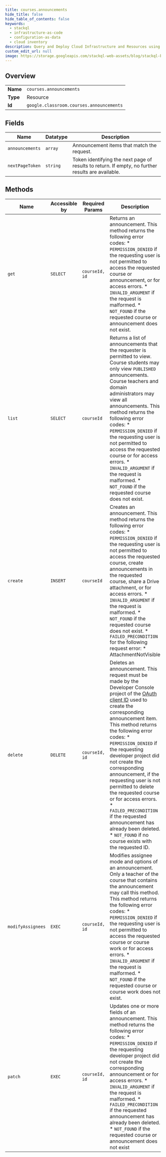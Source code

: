 ```yaml
---
title: courses.announcements
hide_title: false
hide_table_of_contents: false
keywords:
  - stackql
  - infrastructure-as-code
  - configuration-as-data
  - cloud inventory
description: Query and Deploy Cloud Infrastructure and Resources using SQL
custom_edit_url: null
image: https://storage.googleapis.com/stackql-web-assets/blog/stackql-blog-post-featured-image.png
---
```

  
    

## Overview
<table><tbody>
<tr><td><b>Name</b></td><td><code>courses.announcements</code></td></tr>
<tr><td><b>Type</b></td><td>Resource</td></tr>
<tr><td><b>Id</b></td><td><code>google.classroom.courses.announcements</code></td></tr>
</tbody></table>

## Fields
| Name | Datatype | Description |
| ---- | -------- | ----------- |
| `announcements` | `array` | Announcement items that match the request. |
| `nextPageToken` | `string` | Token identifying the next page of results to return. If empty, no further results are available. |
## Methods
| Name | Accessible by | Required Params | Description |
| ---- | ------------- | --------------- | ----------- |
| `get` | `SELECT` | `courseId, id` | Returns an announcement. This method returns the following error codes: * `PERMISSION_DENIED` if the requesting user is not permitted to access the requested course or announcement, or for access errors. * `INVALID_ARGUMENT` if the request is malformed. * `NOT_FOUND` if the requested course or announcement does not exist. |
| `list` | `SELECT` | `courseId` | Returns a list of announcements that the requester is permitted to view. Course students may only view `PUBLISHED` announcements. Course teachers and domain administrators may view all announcements. This method returns the following error codes: * `PERMISSION_DENIED` if the requesting user is not permitted to access the requested course or for access errors. * `INVALID_ARGUMENT` if the request is malformed. * `NOT_FOUND` if the requested course does not exist. |
| `create` | `INSERT` | `courseId` | Creates an announcement. This method returns the following error codes: * `PERMISSION_DENIED` if the requesting user is not permitted to access the requested course, create announcements in the requested course, share a Drive attachment, or for access errors. * `INVALID_ARGUMENT` if the request is malformed. * `NOT_FOUND` if the requested course does not exist. * `FAILED_PRECONDITION` for the following request error: * AttachmentNotVisible |
| `delete` | `DELETE` | `courseId, id` | Deletes an announcement. This request must be made by the Developer Console project of the [OAuth client ID](https://support.google.com/cloud/answer/6158849) used to create the corresponding announcement item. This method returns the following error codes: * `PERMISSION_DENIED` if the requesting developer project did not create the corresponding announcement, if the requesting user is not permitted to delete the requested course or for access errors. * `FAILED_PRECONDITION` if the requested announcement has already been deleted. * `NOT_FOUND` if no course exists with the requested ID. |
| `modifyAssignees` | `EXEC` | `courseId, id` | Modifies assignee mode and options of an announcement. Only a teacher of the course that contains the announcement may call this method. This method returns the following error codes: * `PERMISSION_DENIED` if the requesting user is not permitted to access the requested course or course work or for access errors. * `INVALID_ARGUMENT` if the request is malformed. * `NOT_FOUND` if the requested course or course work does not exist. |
| `patch` | `EXEC` | `courseId, id` | Updates one or more fields of an announcement. This method returns the following error codes: * `PERMISSION_DENIED` if the requesting developer project did not create the corresponding announcement or for access errors. * `INVALID_ARGUMENT` if the request is malformed. * `FAILED_PRECONDITION` if the requested announcement has already been deleted. * `NOT_FOUND` if the requested course or announcement does not exist |
